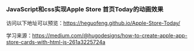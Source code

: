 ### JavaScript和css实现Apple Store 首页Today的动画效果

访问以下地址可以预览：https://heguofeng.github.io/Apple-Store-Today/

学习来源：https://medium.com/@hugodesigns/how-to-create-apple-app-store-cards-with-html-js-261a3225724a